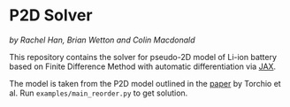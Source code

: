 # P2D Solver
*by Rachel Han, Brian Wetton and Colin Macdonald*

This repository contains the solver for pseudo-2D model of Li-ion battery based on Finite Difference Method with automatic differentiation via [JAX](https://github.com/google/jax).

The model is taken from the P2D model outlined in the [paper](http://web.mit.edu/braatzgroup/Torchio_JElectSoc_2016.pdf) by Torchio et al.
Run `examples/main_reorder.py` to get solution.
